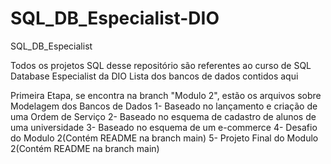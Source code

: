 # SQL_DB_Especialist-DIO
SQL_DB_Especialist

Todos os projetos SQL desse repositório são referentes ao curso de SQL Database Especialist da DIO
Lista dos bancos de dados contidos aqui

Primeira Etapa, se encontra na branch "Modulo 2", estão os arquivos sobre Modelagem dos Bancos de Dados
1- Baseado no lançamento e criação de uma Ordem de Serviço
2- Baseado no esquema de cadastro de alunos de uma universidade
3- Baseado no esquema de um e-commerce
4- Desafio do Modulo 2(Contém README na branch main)
5- Projeto Final do Modulo 2(Contém README na branch main)
